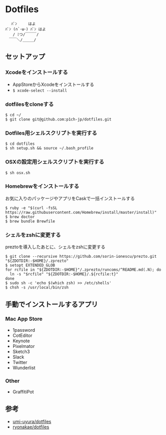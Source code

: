 # Dotfiles

```
　 ﾊﾞﾝ　　　はよ
ﾊﾞﾝ (∩`･ω･) ﾊﾞﾝ はよ
　　/ ﾐつ/￣￣￣/
　￣￣＼/＿＿＿/
```

## セットアップ

### Xcodeをインストールする

- AppStoreからXcodeをインストールする
- `$ xcode-select --install`

### dotfilesをcloneする

```
$ cd ~/
$ git clone git@github.com:p1ch-jp/dotfiles.git
```

### Dotfiles用シェルスクリプトを実行する

```
$ cd dotfiles
$ sh setup.sh && source ~/.bash_profile
```

### OSXの設定用シェルスクリプトを実行する

```
$ sh osx.sh
```

### Homebrewをインストールする
お気に入りのパッケージやアプリをCaskで一括インストールする

```
$ ruby -e "$(curl -fsSL https://raw.githubusercontent.com/Homebrew/install/master/install)"
$ brew doctor
$ brew bundle Brewfile
```

### シェルをzshに変更する
preztoを導入したあとに、シェルをzshに変更する

```
$ git clone --recursive https://github.com/sorin-ionescu/prezto.git "${ZDOTDIR:-$HOME}/.zprezto"
$ setopt EXTENDED_GLOB
for rcfile in "${ZDOTDIR:-$HOME}"/.zprezto/runcoms/^README.md(.N); do
  ln -s "$rcfile" "${ZDOTDIR:-$HOME}/.${rcfile:t}"
done
$ sudo sh -c 'echo $(which zsh) >> /etc/shells'
$ chsh -s /usr/local/bin/zsh
```

## 手動でインストールするアプリ

### Mac App Store
- 1password
- CotEditor
- Keynote
- Pixelmator
- Sketch3
- Slack
- Twitter
- Wunderlist

### Other
- GraffitiPot

## 参考
- [umi-uyura/dotfiles](https://github.com/umi-uyura/dotfiles)
- [ryonakae/dotfiles](https://github.com/ryonakae/dotfiles)